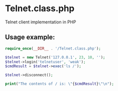 Telnet.class.php
================

Telnet client implementation in PHP

Usage example:
---
```php
require_once(__DIR__ . '/Telnet.class.php');

$telnet = new Telnet('127.0.0.1', 23, 10, '');
$telnet->login('telnetuser', 'weak');
$cmdResult = $telnet->exec('ls /');

$telnet->disconnect();

print("The contents of / is: \"{$cmdResult}\"\n");
```
